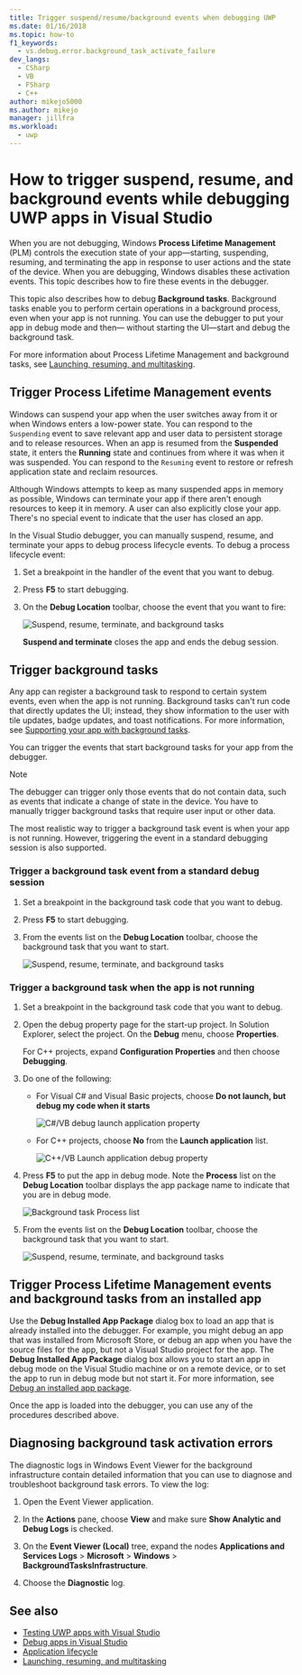 ```yaml
---
title: Trigger suspend/resume/background events when debugging UWP
ms.date: 01/16/2018
ms.topic: how-to
f1_keywords: 
  - vs.debug.error.background_task_activate_failure
dev_langs: 
  - CSharp
  - VB
  - FSharp
  - C++
author: mikejo5000
ms.author: mikejo
manager: jillfra
ms.workload: 
  - uwp
---
```

# How to trigger suspend, resume, and background events while debugging UWP apps in Visual Studio

When you are not debugging, Windows **Process Lifetime Management** (PLM) controls the execution state of your app—starting, suspending, resuming, and terminating the app in response to user actions and the state of the device. When you are debugging, Windows disables these activation events. This topic describes how to fire these events in the debugger.

This topic also describes how to debug **Background tasks**. Background tasks enable you to perform certain operations in a background process, even when your app is not running. You can use the debugger to put your app in debug mode and then— without starting the UI—start and debug the background task.

For more information about Process Lifetime Management and background tasks, see [Launching, resuming, and multitasking](/windows/uwp/launch-resume/index).

## <a name="BKMK_Trigger_Process_Lifecycle_Management_events"></a> Trigger Process Lifetime Management events
 Windows can suspend your app when the user switches away from it or when Windows enters a low-power state. You can respond to the `Suspending` event to save relevant app and user data to persistent storage and to release resources. When an app is resumed from the **Suspended** state, it enters the **Running** state and continues from where it was when it was suspended. You can respond to the `Resuming` event to restore or refresh application state and reclaim resources.

 Although Windows attempts to keep as many suspended apps in memory as possible, Windows can terminate your app if there aren't enough resources to keep it in memory. A user can also explicitly close your app. There's no special event to indicate that the user has closed an app.

 In the Visual Studio debugger, you can manually suspend, resume, and terminate your apps to debug process lifecycle events. To debug a process lifecycle event:

1. Set a breakpoint in the handler of the event that you want to debug.

2. Press **F5** to start debugging.

3. On the **Debug Location** toolbar, choose the event that you want to fire:

     ![Suspend, resume, terminate, and background tasks](../debugger/media/dbg_suspendresumebackground.png)

     **Suspend and terminate** closes the app and ends the debug session.

## <a name="BKMK_Trigger_background_tasks"></a> Trigger background tasks
 Any app can register a background task to respond to certain system events, even when the app is not running. Background tasks can't run code that directly updates the UI; instead, they show information to the user with tile updates, badge updates, and toast notifications. For more information, see [Supporting your app with background tasks](/previous-versions/windows/apps/hh977046(v=win.10)).

 You can trigger the events that start background tasks for your app from the debugger.

> [!NOTE]
> The debugger can trigger only those events that do not contain data, such as events that indicate a change of state in the device. You have to manually trigger background tasks that require user input or other data.

 The most realistic way to trigger a background task event is when your app is not running. However, triggering the event in a standard debugging session is also supported.

### <a name="BKMK_Trigger_a_background_task_event_from_a_standard_debug_session"></a> Trigger a background task event from a standard debug session

1. Set a breakpoint in the background task code that you want to debug.

2. Press **F5** to start debugging.

3. From the events list on the **Debug Location** toolbar, choose the background task that you want to start.

     ![Suspend, resume, terminate, and background tasks](../debugger/media/dbg_suspendresumebackground.png)

### <a name="BKMK_Trigger_a_background_task_when_the_app_is_not_running"></a> Trigger a background task when the app is not running

1. Set a breakpoint in the background task code that you want to debug.

2. Open the debug property page for the start-up project. In Solution Explorer, select the project. On the **Debug** menu, choose **Properties**.

     For C++ projects, expand **Configuration Properties** and then choose **Debugging**.

3. Do one of the following:

    - For Visual C# and Visual Basic projects, choose **Do not launch, but debug my code when it starts**

         ![C&#35;&#47;VB debug launch application property](../debugger/media/dbg_csvb_dontlaunchapp.png "DBG_CsVb_DontLaunchApp")

    - For C++ projects, choose **No** from the **Launch application** list.

         ![C&#43;&#43;&#47;VB Launch application debug property](../debugger/media/dbg_cppjs_dontlaunchapp.png "DBG_CppJs_DontLaunchApp")

4. Press **F5** to put the app in debug mode. Note the **Process** list on the **Debug Location** toolbar displays the app package name to indicate that you are in debug mode.

     ![Background task Process list](../debugger/media/dbg_backgroundtask_processlist.png "DBG_BackgroundTask_ProcessList")

5. From the events list on the **Debug Location** toolbar, choose the background task that you want to start.

     ![Suspend, resume, terminate, and background tasks](../debugger/media/dbg_suspendresumebackground.png "DBG_SuspendResumeBackground")

## <a name="BKMK_Trigger_Process_Lifetime_Management_events_and_background_tasks_from_an_installed_app"></a> Trigger Process Lifetime Management events and background tasks from an installed app
 Use the **Debug Installed App Package** dialog box to load an app that is already installed into the debugger. For example, you might debug an app that was installed from Microsoft Store, or debug an app when you have the source files for the app, but not a Visual Studio project for the app. The **Debug Installed App Package** dialog box allows you to start an app in debug mode on the Visual Studio machine or on a remote device, or to set the app to run in debug mode but not start it. For more information, see [Debug an installed app package](../debugger/debug-installed-app-package.md).

 Once the app is loaded into the debugger, you can use any of the procedures described above.

## <a name="BKMK_Diagnosing_background_task_activation_errors"></a> Diagnosing background task activation errors
 The diagnostic logs in Windows Event Viewer for the background infrastructure contain detailed information that you can use to diagnose and troubleshoot background task errors. To view the log:

1. Open the Event Viewer application.

2. In the **Actions** pane, choose **View** and make sure **Show Analytic and Debug Logs** is checked.

3. On the **Event Viewer (Local)** tree, expand the nodes **Applications and Services Logs** > **Microsoft** > **Windows** > **BackgroundTasksInfrastructure**.

4. Choose the **Diagnostic** log.

## See also
- [Testing UWP apps with Visual Studio](../test/unit-test-your-code.md)
- [Debug apps in Visual Studio](debugging-windows-store-and-windows-universal-apps.md)
- [Application lifecycle](/windows/uwp/launch-resume/app-lifecycle)
- [Launching, resuming, and multitasking](/windows/uwp/launch-resume/index)
